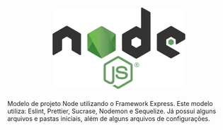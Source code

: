 <h1 align="center">
  <img alt="Logo Node" title="logo" src=".github/logo-node.png" width="300px" />
</h1>

<p>Modelo de projeto Node utilizando o Framework Express. Este modelo utiliza: Eslint, Prettier, Sucrase, Nodemon e Sequelize. Já possui alguns arquivos e pastas iniciais, além de alguns arquivos de configurações.</p>
